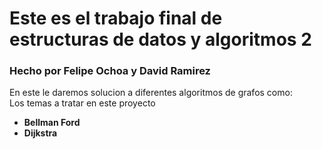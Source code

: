 # Este es el trabajo final de estructuras de datos y algoritmos 2  <br>
### Hecho por Felipe Ochoa y David Ramirez <br>
En este le daremos solucion a diferentes algoritmos de grafos como: <br>
Los temas a tratar en este proyecto
- **Bellman Ford** <br>
- **Dijkstra** <br>

